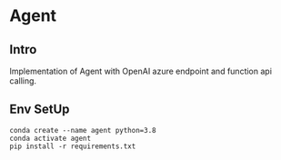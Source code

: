 # Agent

## Intro
Implementation of Agent with OpenAI azure endpoint and function api calling.

## Env SetUp
```
conda create --name agent python=3.8
conda activate agent 
pip install -r requirements.txt
```